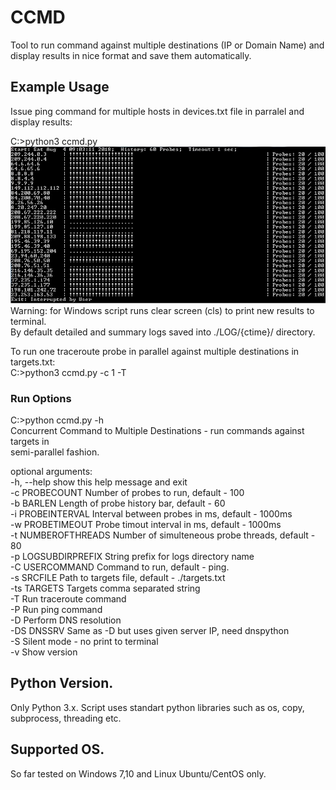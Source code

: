 # CCMD
Tool to run command against multiple destinations (IP or Domain Name) and display results in nice format and save them automatically. 

## Example Usage
Issue ping command for multiple hosts in devices.txt file in parralel and display results:

C:\>python3 ccmd.py
<img src="winExample.jpg">  
Warning: for Windows script runs clear screen (cls) to print new results to terminal.  
By default detailed and summary logs saved into ./LOG/{ctime}/ directory.  

To run one traceroute probe in parallel against multiple destinations in targets.txt:  
C:\>python3 ccmd.py -c 1 -T

### Run Options
C:\>python ccmd.py -h   
Concurrent Command to Multiple Destinations - run commands against targets in  
semi-parallel fashion.  
  
optional arguments:  
  -h, --help          show this help message and exit  
  -c PROBECOUNT       Number of probes to run, default - 100  
  -b BARLEN           Length of probe history bar, default - 60  
  -i PROBEINTERVAL    Interval between probes in ms, default - 1000ms  
  -w PROBETIMEOUT     Probe timout interval in ms, default - 1000ms  
  -t NUMBEROFTHREADS  Number of simulteneous probe threads, default - 80  
  -p LOGSUBDIRPREFIX  String prefix for logs directory name  
  -C USERCOMMAND      Command to run, default - ping.  
  -s SRCFILE          Path to targets file, default - ./targets.txt  
  -ts TARGETS         Targets comma separated string  
  -T                  Run traceroute command  
  -P                  Run ping command  
  -D                  Perform DNS resolution  
  -DS DNSSRV          Same as -D but uses given server IP, need dnspython  
  -S                  Silent mode - no print to terminal  
  -v                  Show version  
  
## Python Version.
Only Python 3.x. Script uses standart python libraries such as os, copy, subprocess, threading etc.

## Supported OS.
So far tested on Windows 7,10 and Linux Ubuntu/CentOS only.
